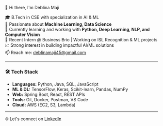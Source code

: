 👋 Hi there, I'm Deblina Maji

🎓 B.Tech in CSE with specialization in AI & ML  
🔬 Passionate about **Machine Learning**, **Data Science**  
🌱 Currently learning and working with **Python, Deep Learning, NLP, and Computer Vision**  
💼 Recent Intern @ Business Brio | Working on ISL Recognition & ML projects  
📈 Strong interest in building impactful AI/ML solutions  
📫 Reach me: deblinamaji45@gmail.com  

---

### 🛠️ Tech Stack
- **Languages:** Python, Java, SQL, JavaScript
- **ML & DL:** TensorFlow, Keras, Scikit-learn, Pandas, NumPy
- **Web:** Spring Boot, React, REST APIs
- **Tools:** Git, Docker, Postman, VS Code
- **Cloud:** AWS (EC2, S3, Lambda)
---

🌐 Let's connect on [LinkedIn](https://www.linkedin.com/in/deblina-maji-58799a227/)


<!---
IDeblina/IDeblina is a ✨ special ✨ repository because its `README.md` (this file) appears on your GitHub profile.
You can click the Preview link to take a look at your changes.
--->
